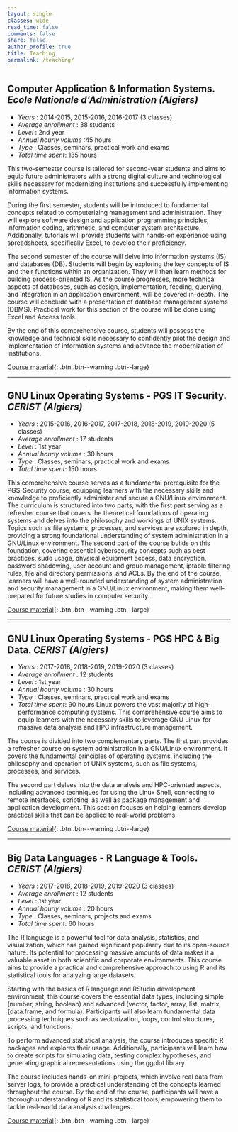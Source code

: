 ```yaml
---
layout: single
classes: wide
read_time: false
comments: false
share: false
author_profile: true
title: Teaching
permalink: /teaching/
---
```


## Computer Application & Information  Systems. *Ecole Nationale d'Administration (Algiers)*
* *Years* : 2014-2015, 2015-2016, 2016-2017 (3 classes)  
* *Average enrollment* : 38 students
* *Level* : 2nd year 
* *Annual hourly volume* :45 hours
* *Type* : Classes, seminars, practical work and exams 
* *Total time spent*: 135 hours

This two-semester course is tailored for second-year students and aims to equip future administrators with a strong digital culture and technological skills necessary for modernizing institutions and successfully implementing information systems.

During the first semester, students will be introduced to fundamental concepts related to computerizing management and administration. They will explore software design and application programming principles, information coding, arithmetic, and computer system architecture. Additionally, tutorials will provide students with hands-on experience using spreadsheets, specifically Excel, to develop their proficiency.

The second semester of the course will delve into information systems (IS) and databases (DB). Students will begin by exploring the key concepts of IS and their functions within an organization. They will then learn methods for building process-oriented IS. As the course progresses, more technical aspects of databases, such as design, implementation, feeding, querying, and integration in an application environment, will be covered in-depth. The course will conclude with a presentation of database management systems (DBMS). Practical work for this section of the course will be done using Excel and Access tools.

By the end of this comprehensive course, students will possess the knowledge and technical skills necessary to confidently pilot the design and implementation of information systems and advance the modernization of institutions.

[Course material](https://drive.google.com/drive/folders/1AhJ-UJB6zgA_m7LFfsuKqDDETvHjKYOg?usp=sharing){: .btn .btn--warning .btn--large}

<hr/>

## GNU Linux Operating Systems - PGS IT Security. *CERIST (Algiers)*
* *Years* : 2015-2016, 2016-2017, 2017-2018, 2018-2019, 2019-2020 (5 classes) 
* *Average enrollment* : 17 students
* *Level* : 1st year 
* *Annual hourly volume* : 30 hours
* *Type* : Classes, seminars, practical work and exams 
* *Total time spent*: 150 hours

This comprehensive course serves as a fundamental prerequisite for the PGS-Security course, equipping learners with the necessary skills and knowledge to proficiently administer and secure a GNU/Linux environment. The curriculum is structured into two parts, with the first part serving as a refresher course that covers the theoretical foundations of operating systems and delves into the philosophy and workings of UNIX systems. Topics such as file systems, processes, and services are explored in depth, providing a strong foundational understanding of system administration in a GNU/Linux environment. The second part of the course builds on this foundation, covering essential cybersecurity concepts such as best practices, sudo usage, physical equipment access, data encryption, password shadowing, user account and group management, iptable filtering rules, file and directory permissions, and ACLs. By the end of the course, learners will have a well-rounded understanding of system administration and security management in a GNU/Linux environment, making them well-prepared for future studies in computer security.

[Course material](hhttps://drive.google.com/drive/folders/18cCSpGF52AiyKM0Jo6EpkAxr6B20RgtO){: .btn .btn--warning .btn--large}

<hr/>

## GNU Linux Operating Systems - PGS HPC & Big Data. *CERIST (Algiers)*
* *Years* : 2017-2018, 2018-2019, 2019-2020 (3 classes) 
* *Average enrollment* : 12 students
* *Level* : 1st year 
* *Annual hourly volume* : 30 hours
* *Type* : Classes, seminars, practical work and exams 
* *Total time spent*: 90 hours
Linux powers the vast majority of high-performance computing systems. This comprehensive course aims to equip learners with the necessary skills to leverage GNU Linux for massive data analysis and HPC infrastructure management.

The course is divided into two complementary parts. The first part provides a refresher course on system administration in a GNU/Linux environment. It covers the fundamental principles of operating systems, including the philosophy and operation of UNIX systems, such as file systems, processes, and services.

The second part delves into the data analysis and HPC-oriented aspects, including advanced techniques for using the Linux Shell, connecting to remote interfaces, scripting, as well as package management and application development. This section focuses on helping learners develop practical skills that can be applied to real-world problems.

[Course material](https://drive.google.com/drive/folders/18cCSpGF52AiyKM0Jo6EpkAxr6B20RgtO){: .btn .btn--warning .btn--large}

<hr/>

## Big Data Languages - R Language & Tools. *CERIST (Algiers)*
* *Years* : 2017-2018, 2018-2019, 2019-2020 (3 classes) 
* *Average enrollment* : 12 students
* *Level* : 1st year 
* *Annual hourly volume* : 20 hours
* *Type* : Classes, seminars, projects and exams 
* *Total time spent*: 60 hours

The R language is a powerful tool for data analysis, statistics, and visualization, which has gained significant popularity due to its open-source nature. Its potential for processing massive amounts of data makes it a valuable asset in both scientific and corporate environments. This course aims to provide a practical and comprehensive approach to using R and its statistical tools for analyzing large datasets.

Starting with the basics of R language and RStudio development environment, this course covers the essential data types, including simple (number, string, boolean) and advanced (vector, factor, array, list, matrix, {data.frame, and formula). Participants will also learn fundamental data processing techniques such as vectorization, loops, control structures, scripts, and functions.

To perform advanced statistical analysis, the course introduces specific R packages and explores their usage. Additionally, participants will learn how to create scripts for simulating data, testing complex hypotheses, and generating graphical representations using the ggplot library.

The course includes hands-on mini-projects, which involve real data from server logs, to provide a practical understanding of the concepts learned throughout the course. By the end of the course, participants will have a thorough understanding of R and its statistical tools, empowering them to tackle real-world data analysis challenges.

[Course material](https://drive.google.com/drive/folders/1jwVhRBgYKHYfBSdIeb_5Udt4f0KoGiUd){: .btn .btn--warning .btn--large}